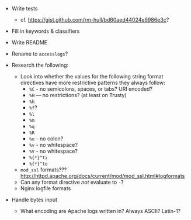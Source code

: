 - Write tests
    - cf. <https://gist.github.com/rm-hull/bd60aed44024e9986e3c>?
- Fill in keywords & classifiers
- Write README
- Rename to `accesslogs`?

- Research the following:
    - Look into whether the values for the following string format directives
      have more restrictive patterns they always follow:
        - `%C` - no semicolons, spaces, or tabs?  URI encoded?
        - `%H` — no restrictions? (at least on Trusty)
        - `%h`
        - `%f`?
        - `%l`
        - `%m`
        - `%q`
        - `%R`
        - `%u` - no colon?
        - `%v` - no whitespace?
        - `%V` - no whitespace?
        - `%{*}^ti`
        - `%{*}^to`
    - `mod_ssl` formats??? <http://httpd.apache.org/docs/current/mod/mod_ssl.html#logformats>
    - Can any format directive _not_ evaluate to `-`?
    - Nginx logfile formats

- Handle bytes input
    - What encoding are Apache logs written in?  Always ASCII?  Latin-1?
